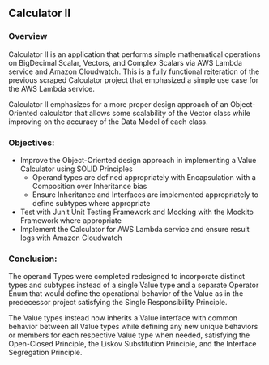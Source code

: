 ## Calculator II 
### Overview

Calculator II is an application that performs simple mathematical operations on BigDecimal 
Scalar, Vectors, and Complex Scalars via AWS Lambda service and Amazon Cloudwatch. This is 
a fully functional reiteration of the previous scraped Calculator project that emphasized 
a simple use case for the AWS Lambda service. 

Calculator II emphasizes for a more proper design approach of an Object-Oriented calculator
that allows some scalability of the Vector class while improving on the accuracy of the Data 
Model of each class. 

### Objectives:

- Improve the Object-Oriented design approach in implementing a Value Calculator using SOLID Principles
  - Operand types are defined appropriately with Encapsulation with a Composition over Inheritance bias
  - Ensure Inheritance and Interfaces are implemented appropriately to define subtypes where appropriate
- Test with Junit Unit Testing Framework and Mocking with the Mockito Framework where appropriate
- Implement the Calculator for AWS Lambda service and ensure result logs with Amazon Cloudwatch

### Conclusion:

The operand Types were completed redesigned to incorporate distinct types and subtypes instead 
of a single Value type and a separate Operator Enum that would define the operational behavior of 
the Value as in the predecessor project satisfying the Single Responsibility Principle.

The Value types instead now inherits a Value interface with common behavior between all Value 
types while defining any new unique behaviors or members for each respective Value type when 
needed, satisfying the Open-Closed Principle, the Liskov Substitution Principle, and the
Interface Segregation Principle.



